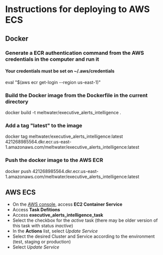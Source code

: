 Instructions for deploying to AWS ECS
=============================

Docker
------

### Generate a ECR authentication command from the AWS credentials in the computer and run it
#### Your credentials must be set on ~/.aws/credentials

eval "$(aws ecr get-login --region us-east-1)"

### Build the Docker image from the Dockerfile in the current directory
docker build -t meltwater/executive_alerts_intelligence .

### Add a tag "latest" to the image
docker tag meltwater/executive_alerts_intelligence:latest 421268985564.dkr.ecr.us-east-1.amazonaws.com/meltwater/executive_alerts_intelligence:latest

### Push the docker image to the AWS ECR
docker push 421268985564.dkr.ecr.us-east-1.amazonaws.com/meltwater/executive_alerts_intelligence:latest

AWS ECS
-------

* On the [AWS console](http://aws.amazon.com), access **EC2 Container Service**
* Access **Task Defitions**
* Access **executive_alerts_intelligence_task**
* Select the checkbox for the *active* task (there may be older version of this task with status *inactive*)
* In the **Actions** list, select *Update Service*
* Select the desired Cluster and Service according to the environment (test, staging or production)
* Select *Update Service*

